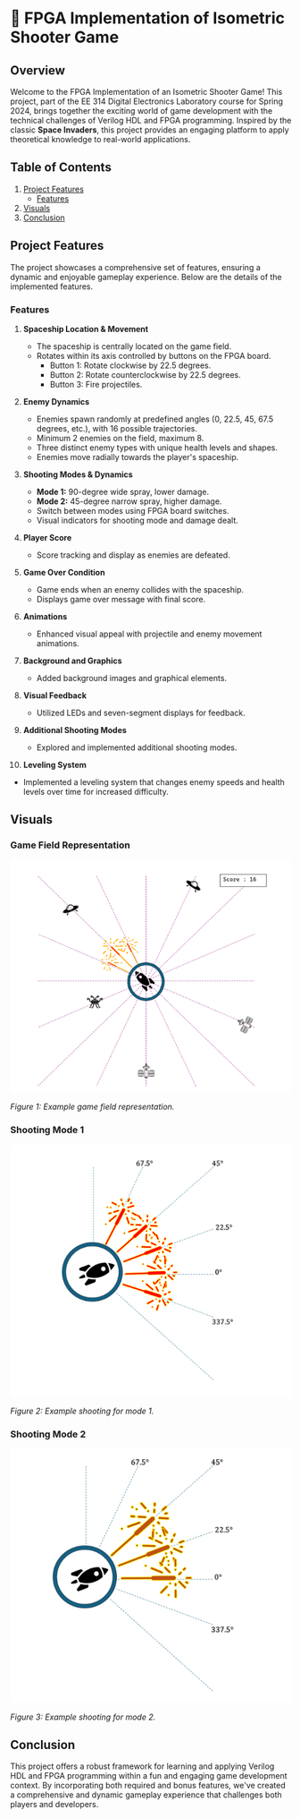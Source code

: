 
# 🚀 FPGA Implementation of Isometric Shooter Game

## Overview
Welcome to the FPGA Implementation of an Isometric Shooter Game! This project, part of the EE 314 Digital Electronics Laboratory course for Spring 2024, brings together the exciting world of game development with the technical challenges of Verilog HDL and FPGA programming. Inspired by the classic **Space Invaders**, this project provides an engaging platform to apply theoretical knowledge to real-world applications.

## Table of Contents
1. [Project Features](#project-features)
   - [Features](#features)
2. [Visuals](#visuals)
3. [Conclusion](#conclusion)

## Project Features
The project showcases a comprehensive set of features, ensuring a dynamic and enjoyable gameplay experience. Below are the details of the implemented features.

### Features
1. **Spaceship Location & Movement**
   - The spaceship is centrally located on the game field.
   - Rotates within its axis controlled by buttons on the FPGA board.
     - Button 1: Rotate clockwise by 22.5 degrees.
     - Button 2: Rotate counterclockwise by 22.5 degrees.
     - Button 3: Fire projectiles.

2. **Enemy Dynamics**
   - Enemies spawn randomly at predefined angles (0, 22.5, 45, 67.5 degrees, etc.), with 16 possible trajectories.
   - Minimum 2 enemies on the field, maximum 8.
   - Three distinct enemy types with unique health levels and shapes.
   - Enemies move radially towards the player's spaceship.

3. **Shooting Modes & Dynamics**
   - **Mode 1:** 90-degree wide spray, lower damage.
   - **Mode 2:** 45-degree narrow spray, higher damage.
   - Switch between modes using FPGA board switches.
   - Visual indicators for shooting mode and damage dealt.

4. **Player Score**
   - Score tracking and display as enemies are defeated.

5. **Game Over Condition**
   - Game ends when an enemy collides with the spaceship.
   - Displays game over message with final score.

6. **Animations**
   - Enhanced visual appeal with projectile and enemy movement animations.

7. **Background and Graphics**
   - Added background images and graphical elements.

8. **Visual Feedback**
   - Utilized LEDs and seven-segment displays for feedback.

9. **Additional Shooting Modes**
   - Explored and implemented additional shooting modes.

10. **Leveling System**
   - Implemented a leveling system that changes enemy speeds and health levels over time for increased difficulty.

## Visuals

### Game Field Representation
![Game Field](images/figure1.PNG)

*Figure 1: Example game field representation.*

### Shooting Mode 1
![Shooting Mode 1](images/figure2.PNG)

*Figure 2: Example shooting for mode 1.*

### Shooting Mode 2
![Shooting Mode 2](images/figure3.PNG)

*Figure 3: Example shooting for mode 2.*

## Conclusion
This project offers a robust framework for learning and applying Verilog HDL and FPGA programming within a fun and engaging game development context. By incorporating both required and bonus features, we've created a comprehensive and dynamic gameplay experience that challenges both players and developers.